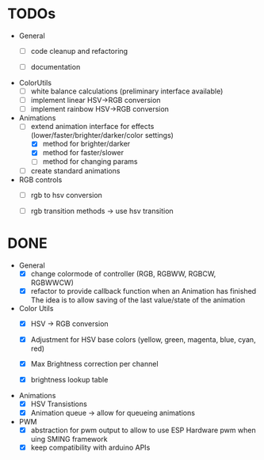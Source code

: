 # TODOs
- General
  - [ ] code cleanup and refactoring
  - [ ] documentation


- ColorUtils
  - [ ] white balance calculations (preliminary interface available)
  - [ ] implement linear HSV->RGB conversion 
  - [ ] implement rainbow HSV->RGB conversion

- Animations
  - [ ] extend animation interface for effects (lower/faster/brighter/darker/color settings)
  	- [x] method for brighter/darker
  	- [x] method for faster/slower
  	- [ ] method for changing params
  - [ ] create standard animations 

- RGB controls
  - [ ] rgb to hsv conversion
  - [ ] rgb transition methods -> use hsv transition


# DONE
- General
  - [x] change colormode of controller (RGB, RGBWW, RGBCW, RGBWWCW)
  - [x] refactor to provide callback function when an Animation has finished 
    The idea is to allow saving of the last value/state of the animation
    
- Color Utils
  - [x] HSV -> RGB conversion
  - [x] Adjustment for HSV base colors (yellow, green, magenta, blue, cyan, red)
  - [x] Max Brightness correction per channel
  - [x] brightness lookup table
  

- Animations
  - [x] HSV Transistions
  - [x] Animation queue -> allow for queueing animations 

- PWM
  - [x] abstraction for pwm output to allow to use ESP Hardware pwm when uing SMING framework
  - [x] keep compatibility with arduino APIs
